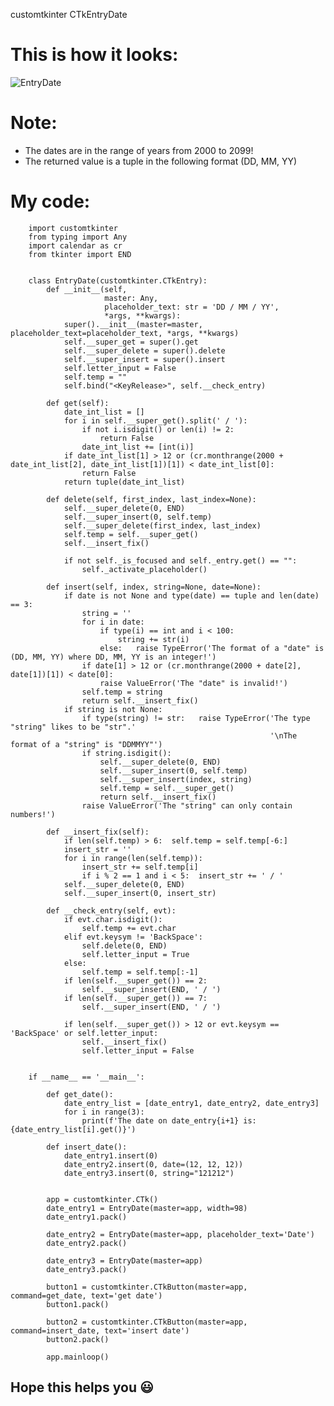 customtkinter CTkEntryDate
# This is how it looks:

![EntryDate](https://github.com/YakirNissim/customtkinter-CTkEntryDate/assets/101890349/9c5ebd99-da62-4a34-b9f5-1864b9163ee5)

# Note:
* The dates are in the range of years from 2000 to 2099!
* The returned value is a tuple in the following format (DD, MM, YY)

# My code:

        import customtkinter
        from typing import Any
        import calendar as cr
        from tkinter import END
        
        
        class EntryDate(customtkinter.CTkEntry):
            def __init__(self,
                         master: Any,
                         placeholder_text: str = 'DD / MM / YY',
                         *args, **kwargs):
                super().__init__(master=master, placeholder_text=placeholder_text, *args, **kwargs)
                self.__super_get = super().get
                self.__super_delete = super().delete
                self.__super_insert = super().insert
                self.letter_input = False
                self.temp = ""
                self.bind("<KeyRelease>", self.__check_entry)
        
            def get(self):
                date_int_list = []
                for i in self.__super_get().split(' / '):
                    if not i.isdigit() or len(i) != 2:
                        return False
                    date_int_list += [int(i)]
                if date_int_list[1] > 12 or (cr.monthrange(2000 + date_int_list[2], date_int_list[1])[1]) < date_int_list[0]:
                    return False
                return tuple(date_int_list)
        
            def delete(self, first_index, last_index=None):
                self.__super_delete(0, END)
                self.__super_insert(0, self.temp)
                self.__super_delete(first_index, last_index)
                self.temp = self.__super_get()
                self.__insert_fix()
        
                if not self._is_focused and self._entry.get() == "":
                    self._activate_placeholder()
        
            def insert(self, index, string=None, date=None):
                if date is not None and type(date) == tuple and len(date) == 3:
                    string = ''
                    for i in date:
                        if type(i) == int and i < 100:
                            string += str(i)
                        else:   raise TypeError('The format of a "date" is (DD, MM, YY) where DD, MM, YY is an integer!')
                    if date[1] > 12 or (cr.monthrange(2000 + date[2], date[1])[1]) < date[0]:
                        raise ValueError('The "date" is invalid!')
                    self.temp = string
                    return self.__insert_fix()
                if string is not None:
                    if type(string) != str:   raise TypeError('The type "string" likes to be "str".'
                                                              '\nThe format of a "string" is "DDMMYY"')
                    if string.isdigit():
                        self.__super_delete(0, END)
                        self.__super_insert(0, self.temp)
                        self.__super_insert(index, string)
                        self.temp = self.__super_get()
                        return self.__insert_fix()
                    raise ValueError('The "string" can only contain numbers!')
        
            def __insert_fix(self):
                if len(self.temp) > 6:  self.temp = self.temp[-6:]
                insert_str = ''
                for i in range(len(self.temp)):
                    insert_str += self.temp[i]
                    if i % 2 == 1 and i < 5:  insert_str += ' / '
                self.__super_delete(0, END)
                self.__super_insert(0, insert_str)
        
            def __check_entry(self, evt):
                if evt.char.isdigit():
                    self.temp += evt.char
                elif evt.keysym != 'BackSpace':
                    self.delete(0, END)
                    self.letter_input = True
                else:
                    self.temp = self.temp[:-1]
                if len(self.__super_get()) == 2:
                    self.__super_insert(END, ' / ')
                if len(self.__super_get()) == 7:
                    self.__super_insert(END, ' / ')
        
                if len(self.__super_get()) > 12 or evt.keysym == 'BackSpace' or self.letter_input:
                    self.__insert_fix()
                    self.letter_input = False
        
        
        if __name__ == '__main__':
        
            def get_date():
                date_entry_list = [date_entry1, date_entry2, date_entry3]
                for i in range(3):
                    print(f'The date on date_entry{i+1} is: {date_entry_list[i].get()}')
        
            def insert_date():
                date_entry1.insert(0)
                date_entry2.insert(0, date=(12, 12, 12))
                date_entry3.insert(0, string="121212")
        
        
            app = customtkinter.CTk()
            date_entry1 = EntryDate(master=app, width=98)
            date_entry1.pack()
        
            date_entry2 = EntryDate(master=app, placeholder_text='Date')
            date_entry2.pack()
        
            date_entry3 = EntryDate(master=app)
            date_entry3.pack()
        
            button1 = customtkinter.CTkButton(master=app, command=get_date, text='get date')
            button1.pack()
        
            button2 = customtkinter.CTkButton(master=app, command=insert_date, text='insert date')
            button2.pack()
        
            app.mainloop()

## Hope this helps you 😃
